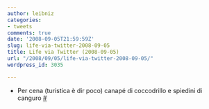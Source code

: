 ```yaml
---
author: leibniz
categories:
- tweets
comments: true
date: '2008-09-05T21:59:59Z'
slug: life-via-twitter-2008-09-05
title: Life via Twitter (2008-09-05)
url: "/2008/09/05/life-via-twitter-2008-09-05/"
wordpress_id: 3035

---
```

* Per cena (turistica è dir poco) canapé di coccodrillo e spiedini di canguro [#](http://twitter.com/leibniz/statuses/910553121)


